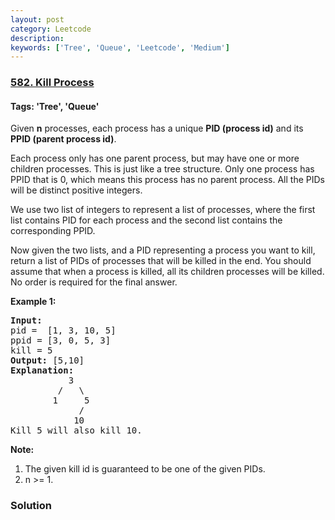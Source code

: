```yaml
---
layout: post
category: Leetcode
description: 
keywords: ['Tree', 'Queue', 'Leetcode', 'Medium']
---
```

### [582. Kill Process](https://leetcode.com/problems/kill-process)

#### Tags: 'Tree', 'Queue'

<div class="content__u3I1 question-content__JfgR"><div><p>Given <b>n</b> processes, each process has a unique <b>PID (process id)</b> and its <b>PPID (parent process id)</b>. 

</p><p>Each process only has one parent process, but may have one or more children processes. This is just like a tree structure.  Only one process has PPID that is 0, which means this process has no parent process. All the PIDs will be distinct positive integers.</p>
<p>We use two list of integers to represent a list of processes, where the first list contains PID for each process and the second list contains the corresponding PPID. </p>
<p>Now given the two lists, and a PID representing a process you want to kill, return a list of PIDs of processes that will be killed in the end. You should assume that when a process is killed, all its children processes will be killed. No order is required for the final answer.</p>
<p><b>Example 1:</b><br/>
</p><pre><b>Input:</b> 
pid =  [1, 3, 10, 5]
ppid = [3, 0, 5, 3]
kill = 5
<b>Output:</b> [5,10]
<b>Explanation:</b> 
           3
         /   \
        1     5
             /
            10
Kill 5 will also kill 10.
</pre>
<p></p>
<p><b>Note:</b><br/>
</p><ol>
<li>The given kill id is guaranteed to be one of the given PIDs.</li>
<li>n &gt;= 1.</li>
</ol>
<p></p></div></div>

### Solution
